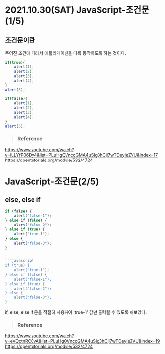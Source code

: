 # 2021.10.30(SAT) JavaScript-조건문(1/5)
## 조건문이란
주어진 조건에 따라서 애플리케이션을 다륵 동작하도록 하는 것이다.

```javascript
if(true){
    alert(1);
    alert(2);
    alert(3);
    alert(4);
}
alert(5);   
```

```javascript
if(false){
    alert(1);
    alert(2);
    alert(3);
    alert(4);
}
alert(5);
```

>### Reference

<https://www.youtube.com/watch?v=iLLYfP06Dy4&list=PLuHgQVnccGMA4uSig3hCjl7wTDeyIeZVU&index=17>
<https://opentutorials.org/module/532/4724>


# JavaScript-조건문(2/5)
## else, else if

```javascript
if (false) {
    alert("false-1");
} else if (false) {
    alert("false-2");
} else if (true) {
    alert("true-1");
} else {
    alert("false-3");
}


```javascript
if (true) {
    alert("true-1");
} else if (false) {
    alert("false-1");
} else if (true) {
    alert("false-2");
} else {
    alert("false-3");
}
```

if, else, else if 문을 적절히 사용하여 'true-1' 값만 출력될 수 있도록 해보았다.



>### Reference

<https://www.youtube.com/watch?v=eVQctnRC0vA&list=PLuHgQVnccGMA4uSig3hCjl7wTDeyIeZVU&index=19>
<https://opentutorials.org/module/532/4724>
